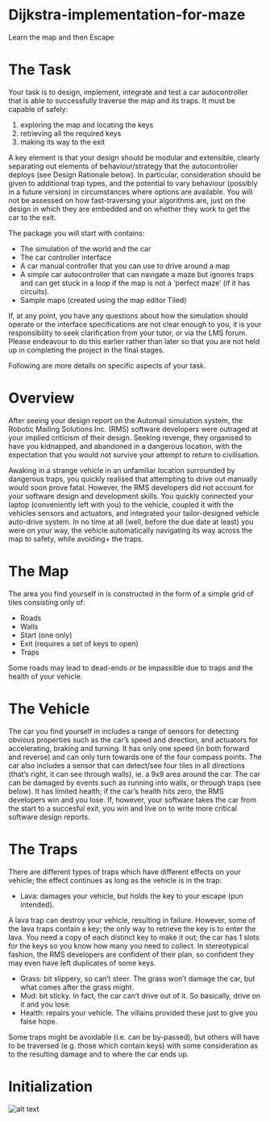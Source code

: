 # Dijkstra-implementation-for-maze
Learn the map and then Escape

# The Task
Your task is to design, implement, integrate and test a car autocontroller that is able to successfully traverse the
map and its traps.
It must be capable of safely:
1. exploring the map and locating the keys
2. retrieving all the required keys
3. making its way to the exit

A key element is that your design should be modular and extensible, clearly separating out elements of
behaviour/strategy that the autocontroller deploys (see Design Rationale below). In particular, consideration
should be given to additional trap types, and the potential to vary behaviour (possibly in a future version) in
circumstances where options are available. You will not be assessed on how fast-traversing your algorithms are,
just on the design in which they are embedded and on whether they work to get the car to the exit.

The package you will start with contains:
+ The simulation of the world and the car
+ The car controller interface
+ A car manual controller that you can use to drive around a map
+ A simple car autocontroller that can navigate a maze but ignores traps and can get stuck in a loop if the
map is not a ‘perfect maze’ (if it has circuits).
+ Sample maps (created using the map editor Tiled)

If, at any point, you have any questions about how the simulation should operate or the interface specifications
are not clear enough to you, it is your responsibility to seek clarification from your tutor, or via the LMS forum.
Please endeavour to do this earlier rather than later so that you are not held up in completing the project in the
final stages.

Following are more details on specific aspects of your task.

# Overview
After seeing your design report on the Automail simulation system, the Robotic Mailing Solutions Inc. (RMS)
software developers were outraged at your implied criticism of their design. Seeking revenge, they organised to
have you kidnapped, and abandoned in a dangerous location, with the expectation that you would not survive
your attempt to return to civilisation.

Awaking in a strange vehicle in an unfamiliar location surrounded by dangerous traps, you quickly realised that
attempting to drive out manually would soon prove fatal. However, the RMS developers did not account for your
software design and development skills. You quickly connected your laptop (conveniently left with you) to the
vehicle, coupled it with the vehicles sensors and actuators, and integrated your tailor-designed vehicle auto-drive
system. In no time at all (well, before the due date at least) you were on your way, the vehicle automatically
navigating its way across the map to safety, while avoiding+ the traps.

# The Map
The area you find yourself in is constructed in the form of a simple grid of tiles consisting only of:
+ Roads
+ Walls
+ Start (one only)
+ Exit (requires a set of keys to open)
+ Traps

Some roads may lead to dead-ends or be impassible due to traps and the health of your vehicle.

# The Vehicle
The car you find yourself in includes a range of sensors for detecting obvious properties such as the car’s speed
and direction, and actuators for accelerating, braking and turning. It has only one speed (in both forward and
reverse) and can only turn towards one of the four compass points. The car also includes a sensor that can
detect/see four tiles in all directions (that’s right, it can see through walls), ie. a 9x9 area around the car. The
car can be damaged by events such as running into walls, or through traps (see below). It has limited health; if
the car’s health hits zero, the RMS developers win and you lose. If, however, your software takes the car from
the start to a succesful exit, you win and live on to write more critical software design reports.

# The Traps
There are different types of traps which have different effects on your vehicle; the effect continues as long as the
vehicle is in the trap:
+ Lava: damages your vehicle, but holds the key to your escape (pun intended).

A lava trap can destroy your vehicle, resulting in failure. However, some of the lava traps contain a key; the only
way to retrieve the key is to enter the lava. You need a copy of each distinct key to make it out; the car has
1 slots for the keys so you know how many you need to collect. In stereotypical fashion, the RMS developers are
confident of their plan, so confident they may even have left duplicates of some keys.
+ Grass: bit slippery, so can’t steer. The grass won’t damage the car, but what comes after the grass might.
+ Mud: bit sticky. In fact, the car can’t drive out of it. So basically, drive on it and you lose.
+ Health: repairs your vehicle. The villains provided these just to give you false hope.

Some traps might be avoidable (i.e. can be by-passed), but others will have to be traversed (e.g. those which
contain keys) with some consideration as to the resulting damage and to where the car ends up.

# Initialization 
![alt text](https://raw.githubusercontent.com/xIa066/Dijkstra-implementation-for-maze/master/path/to/img.png)




